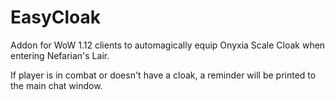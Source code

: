 EasyCloak
=========

Addon for WoW 1.12 clients to automagically equip Onyxia Scale Cloak when entering Nefarian's Lair.

If player is in combat or doesn't have a cloak, a reminder will be printed to the main chat window.
